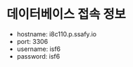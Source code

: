 # 데이터베이스 접속 정보
- hostname: i8c110.p.ssafy.io   
- port: 3306   
- username: isf6   
- password: isf6   
